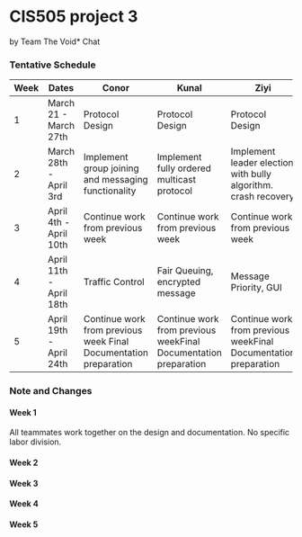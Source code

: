 # CIS505 project 3 
by Team The Void* Chat

### Tentative Schedule

| Week | Dates                   | Conor                                                            | Kunal                                                           | Ziyi                                                            |
|------|-------------------------|------------------------------------------------------------------|-----------------------------------------------------------------|-----------------------------------------------------------------|
| 1    | March 21 - March 27th   | Protocol Design                                                  | Protocol Design                                                 | Protocol Design                                                 |
| 2    | March 28th - April 3rd  | Implement group joining and messaging functionality              | Implement fully ordered multicast protocol                      | Implement leader election with bully algorithm. crash recovery  |
| 3    | April 4th - April 10th  | Continue work from previous week                                 | Continue work from previous week                                | Continue work from previous week                                |
| 4    | April 11th - April 18th | Traffic Control                                                  | Fair Queuing, encrypted message                                 | Message Priority, GUI                                           |
| 5    | April 19th - April 24th | Continue work from previous week Final Documentation preparation | Continue work from previous weekFinal Documentation preparation | Continue work from previous weekFinal Documentation preparation |


### Note and Changes

#### Week 1
All teammates work together on the design and documentation. No specific labor division. 

#### Week 2

#### Week 3

#### Week 4

#### Week 5